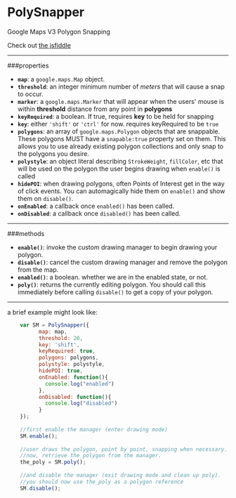 # PolySnapper

Google Maps V3 Polygon Snapping

Check out [the jsfiddle](http://jsfiddle.net/jordanarseno/xw6gp9yq/17/)

----

###properties

- **`map`**: a `google.maps.Map` object.
- **`threshold`**: an integer minimum number of *meters* that will cause a snap to occur.
- **`marker`**: a `google.maps.Marker` that will appear when the users' mouse is within **threshold** distance from any point in **polygons**
- **`keyRequired`**: a boolean. If true, requires **key** to be held for snapping
- **`key`**: either `'shift'` or `'ctrl'` for now. requires keyRequired to be `true`
- **`polygons`**: an array of `google.maps.Polygon` objects that are snappable. These polygons MUST have a `snapable:true` property set on them. This allows you to use already existing polygon collections and only snap to the polygons you desire.
- **`polystyle`**: an object literal describing `StrokeWeight`, `fillColor`, etc that will be used on the polygon the user begins drawing when `enable()` is called
- **`hidePOI`**: when drawing polygons, often Points of Interest get in the way of click events. You can automagically hide them on `enable()` and show them on `disable()`.
- **`onEnabled`**: a callback once `enabled()` has been called.
- **`onDisabled`**: a callback once `disabled()` has been called. 

----

###methods

- **`enable()`**: invoke the custom drawing manager to begin drawing your polygon.
- **`disable()`**: cancel the custom drawing manager and remove the polygon from the map.
- **`enabled()`**: a boolean. whether we are in the enabled state, or not.
- **`poly()`**: returns the currently editing polygon. You should call this immediately before calling `disable()` to get a copy of your polygon.

----

a brief example might look like:

```javascript
    var SM = PolySnapper({
          map: map,
          threshold: 20,
          key: 'shift',
          keyRequired: true,
          polygons: polygons,
          polystyle: polystyle,
          hidePOI: true,
          onEnabled: function(){
    		console.log("enabled")
          },
          onDisabled: function(){
    		console.log("disabled")
          }
    });
    
    //first enable the manager (enter drawing mode)
    SM.enable();
    
    //user draws the polygon, point by point, snapping when necessary.
    //now, retrieve the polygon from the manager.
    the_poly = SM.poly();
    
    //and disable the manager (exit drawing mode and clean up poly).
    //you should now use the_poly as a polygon reference
    SM.disable();
```